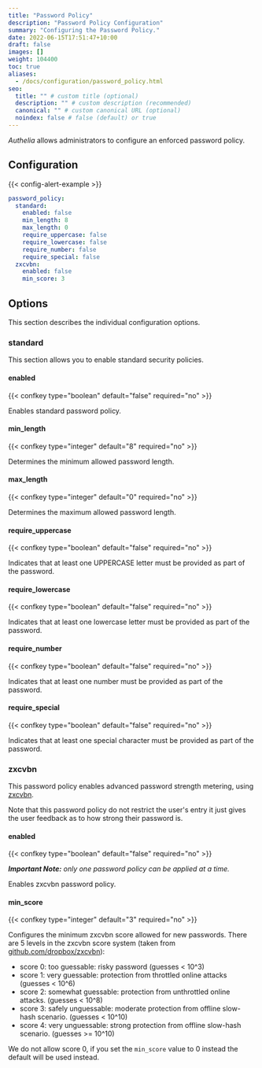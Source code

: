 ```yaml
---
title: "Password Policy"
description: "Password Policy Configuration"
summary: "Configuring the Password Policy."
date: 2022-06-15T17:51:47+10:00
draft: false
images: []
weight: 104400
toc: true
aliases:
  - /docs/configuration/password_policy.html
seo:
  title: "" # custom title (optional)
  description: "" # custom description (recommended)
  canonical: "" # custom canonical URL (optional)
  noindex: false # false (default) or true
---
```


*Authelia* allows administrators to configure an enforced password policy.

## Configuration

{{< config-alert-example >}}

```yaml {title="configuration.yml"}
password_policy:
  standard:
    enabled: false
    min_length: 8
    max_length: 0
    require_uppercase: false
    require_lowercase: false
    require_number: false
    require_special: false
  zxcvbn:
    enabled: false
    min_score: 3
```

## Options

This section describes the individual configuration options.

### standard

This section allows you to enable standard security policies.

#### enabled

{{< confkey type="boolean" default="false" required="no" >}}

Enables standard password policy.

#### min_length

{{< confkey type="integer" default="8" required="no" >}}

Determines the minimum allowed password length.

#### max_length

{{< confkey type="integer" default="0" required="no" >}}

Determines the maximum allowed password length.

#### require_uppercase

{{< confkey type="boolean" default="false" required="no" >}}

Indicates that at least one UPPERCASE letter must be provided as part of the password.

#### require_lowercase

{{< confkey type="boolean" default="false" required="no" >}}

Indicates that at least one lowercase letter must be provided as part of the password.

#### require_number

{{< confkey type="boolean" default="false" required="no" >}}

Indicates that at least one number must be provided as part of the password.

#### require_special

{{< confkey type="boolean" default="false" required="no" >}}

Indicates that at least one special character must be provided as part of the password.

### zxcvbn

This password policy enables advanced password strength metering, using [zxcvbn](https://github.com/dropbox/zxcvbn).

Note that this password policy do not restrict the user's entry it just gives the user feedback as to how strong their
password is.

#### enabled

{{< confkey type="boolean" default="false" required="no" >}}

*__Important Note:__ only one password policy can be applied at a time.*

Enables zxcvbn password policy.

#### min_score

{{< confkey type="integer" default="3" required="no" >}}

Configures the minimum zxcvbn score allowed for new passwords. There are 5 levels in the zxcvbn score system (taken from
[github.com/dropbox/zxcvbn](https://github.com/dropbox/zxcvbn#usage)):

* score 0: too guessable: risky password (guesses < 10^3)
* score 1: very guessable: protection from throttled online attacks (guesses < 10^6)
* score 2: somewhat guessable: protection from unthrottled online attacks. (guesses < 10^8)
* score 3: safely unguessable: moderate protection from offline slow-hash scenario. (guesses < 10^10)
* score 4: very unguessable: strong protection from offline slow-hash scenario. (guesses >= 10^10)

We do not allow score 0, if you set the `min_score` value to 0 instead the default will be used instead.
